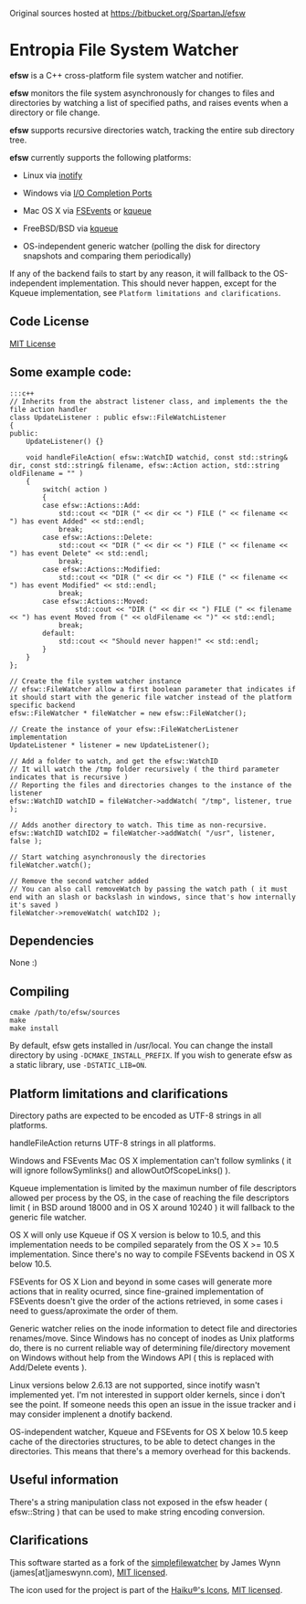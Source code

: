 Original sources hosted at https://bitbucket.org/SpartanJ/efsw

Entropia File System Watcher
============================
**efsw** is a C++ cross-platform file system watcher and notifier.

**efsw** monitors the file system asynchronously for changes to files and directories by watching a list of specified paths, and raises events when a directory or file change.

**efsw** supports recursive directories watch, tracking the entire sub directory tree.

**efsw** currently supports the following platforms:

* Linux via [inotify](http://en.wikipedia.org/wiki/Inotify)

* Windows via [I/O Completion Ports](http://en.wikipedia.org/wiki/IOCP)

* Mac OS X via [FSEvents](http://en.wikipedia.org/wiki/FSEvents) or [kqueue](http://en.wikipedia.org/wiki/Kqueue)

* FreeBSD/BSD via [kqueue](http://en.wikipedia.org/wiki/Kqueue)

* OS-independent generic watcher
(polling the disk for directory snapshots and comparing them periodically)

If any of the backend fails to start by any reason, it will fallback to the OS-independent implementation.
This should never happen, except for the Kqueue implementation, see `Platform limitations and clarifications`.

**Code License**
--------------
[MIT License](http://www.opensource.org/licenses/mit-license.php)

**Some example code:**
--------------------

    :::c++
	// Inherits from the abstract listener class, and implements the the file action handler
	class UpdateListener : public efsw::FileWatchListener
	{
	public:
		UpdateListener() {}

		void handleFileAction( efsw::WatchID watchid, const std::string& dir, const std::string& filename, efsw::Action action, std::string oldFilename = "" )
		{
			switch( action )
			{
			case efsw::Actions::Add:
				std::cout << "DIR (" << dir << ") FILE (" << filename << ") has event Added" << std::endl;
				break;
			case efsw::Actions::Delete:
				std::cout << "DIR (" << dir << ") FILE (" << filename << ") has event Delete" << std::endl;
				break;
			case efsw::Actions::Modified:
				std::cout << "DIR (" << dir << ") FILE (" << filename << ") has event Modified" << std::endl;
				break;
			case efsw::Actions::Moved:
					std::cout << "DIR (" << dir << ") FILE (" << filename << ") has event Moved from (" << oldFilename << ")" << std::endl;
				break;
			default:
				std::cout << "Should never happen!" << std::endl;
			}
		}
	};

	// Create the file system watcher instance
    // efsw::FileWatcher allow a first boolean parameter that indicates if it should start with the generic file watcher instead of the platform specific backend
	efsw::FileWatcher * fileWatcher = new efsw::FileWatcher();

	// Create the instance of your efsw::FileWatcherListener implementation
	UpdateListener * listener = new UpdateListener();

	// Add a folder to watch, and get the efsw::WatchID
	// It will watch the /tmp folder recursively ( the third parameter indicates that is recursive )
	// Reporting the files and directories changes to the instance of the listener
	efsw::WatchID watchID = fileWatcher->addWatch( "/tmp", listener, true );

    // Adds another directory to watch. This time as non-recursive.
    efsw::WatchID watchID2 = fileWatcher->addWatch( "/usr", listener, false );

	// Start watching asynchronously the directories
	fileWatcher.watch();

	// Remove the second watcher added
    // You can also call removeWatch by passing the watch path ( it must end with an slash or backslash in windows, since that's how internally it's saved )
	fileWatcher->removeWatch( watchID2 );
	
**Dependencies**
--------------
None :)

**Compiling**
------------
```
cmake /path/to/efsw/sources
make
make install
```

By default, efsw gets installed in /usr/local. You can change the install directory by using ```-DCMAKE_INSTALL_PREFIX```. If you wish to generate efsw as a static library, use ```-DSTATIC_LIB=ON```.


**Platform limitations and clarifications**
-------------------------------------------

Directory paths are expected to be encoded as UTF-8 strings in all platforms.

handleFileAction returns UTF-8 strings in all platforms.

Windows and FSEvents Mac OS X implementation can't follow symlinks ( it will ignore followSymlinks() and allowOutOfScopeLinks() ).

Kqueue implementation is limited by the maximun number of file descriptors allowed per process by the OS, in the case of reaching the file descriptors limit ( in BSD around 18000 and in OS X around 10240 ) it will fallback to the generic file watcher.

OS X will only use Kqueue if OS X version is below to 10.5, and this implementation needs to be compiled separately from the OS X >= 10.5 implementation. Since there's no way to compile FSEvents backend in OS X below 10.5.

FSEvents for OS X Lion and beyond in some cases will generate more actions that in reality ocurred, since fine-grained implementation of FSEvents doesn't give the order of the actions retrieved, in some cases i need to guess/aproximate the order of them.

Generic watcher relies on the inode information to detect file and directories renames/move. Since Windows has no concept of inodes as Unix platforms do, there is no current reliable way of determining file/directory movement on Windows without help from the Windows API ( this is replaced with Add/Delete events ).

Linux versions below 2.6.13 are not supported, since inotify wasn't implemented yet. I'm not interested in support older kernels, since i don't see the point. If someone needs this open an issue in the issue tracker and i may consider implenent a dnotify backend.

OS-independent watcher, Kqueue and FSEvents for OS X below 10.5 keep cache of the directories structures, to be able to detect changes in the directories. This means that there's a memory overhead for this backends.

**Useful information**
--------------------
There's a string manipulation class not exposed in the efsw header ( efsw::String ) that can be used to make string encoding conversion.


**Clarifications**
----------------

This software started as a fork of the [simplefilewatcher](http://code.google.com/p/simplefilewatcher/) by James Wynn (james[at]jameswynn.com), [MIT licensed](http://www.opensource.org/licenses/mit-license.html).

The icon used for the project is part of the [Haiku®'s Icons](http://www.haiku-inc.org/haiku-icons.html), [MIT licensed](http://www.opensource.org/licenses/mit-license.html).
